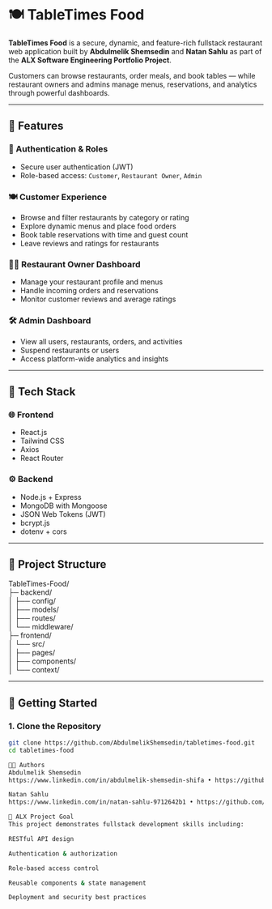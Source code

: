  # 🍽️ TableTimes Food

**TableTimes Food** is a secure, dynamic, and feature-rich fullstack restaurant web application built by **Abdulmelik Shemsedin** and **Natan Sahlu** as part of the **ALX Software Engineering Portfolio Project**.

Customers can browse restaurants, order meals, and book tables — while restaurant owners and admins manage menus, reservations, and analytics through powerful dashboards.

---

## 🚀 Features

### 👥 Authentication & Roles
- Secure user authentication (JWT)
- Role-based access: `Customer`, `Restaurant Owner`, `Admin`

### 🍽️ Customer Experience
- Browse and filter restaurants by category or rating
- Explore dynamic menus and place food orders
- Book table reservations with time and guest count
- Leave reviews and ratings for restaurants

### 👨‍🍳 Restaurant Owner Dashboard
- Manage your restaurant profile and menus
- Handle incoming orders and reservations
- Monitor customer reviews and average ratings

### 🛠️ Admin Dashboard
- View all users, restaurants, orders, and activities
- Suspend restaurants or users
- Access platform-wide analytics and insights

---

## 🧱 Tech Stack

### 🌐 Frontend
- React.js
- Tailwind CSS
- Axios
- React Router

### ⚙️ Backend
- Node.js + Express
- MongoDB with Mongoose
- JSON Web Tokens (JWT)
- bcrypt.js
- dotenv + cors

---

## 📁 Project Structure

TableTimes-Food/<br>
 ├─ backend/<br>
 │ ├── config/<br>
 │ ├── models/<br>
 │ ├── routes/<br>
 │ └── middleware/<br>
 ├─ frontend/<br>
 │ └── src/<br>
 │ ├── pages/<br>
 │ ├── components/<br>
 │ └── context/<br>


---

## 🧪 Getting Started

### 1. Clone the Repository

```bash
git clone https://github.com/AbdulmelikShemsedin/tabletimes-food.git
cd tabletimes-food

👨‍💻 Authors
Abdulmelik Shemsedin
https://www.linkedin.com/in/abdulmelik-shemsedin-shifa • https://github.com/AbdulmelikShemsedin

Natan Sahlu
https://www.linkedin.com/in/natan-sahlu-9712642b1 • https://github.com/nati-sahlu

🧠 ALX Project Goal
This project demonstrates fullstack development skills including:

RESTful API design

Authentication & authorization

Role-based access control

Reusable components & state management

Deployment and security best practices 


